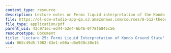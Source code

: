 ```yaml
---
content_type: resource
description: Lecture notes on Fermi liquid interpretation of the Kondo ground state.
file: https://ol-ocw-studio-app-qa.s3.amazonaws.com/courses/8-512-theory-of-solids-ii-spring-2009/065c49d5708283e1e00ad6e930c30e16_MIT8_512s09_lec25.pdf
file_type: application/pdf
parent_uid: 43c971ec-ed44-52e4-6b46-0f78fb845c56
resourcetype: Document
title: 'Lecture 25: Fermi Liquid Interpretation of Kondo Ground State'
uid: 065c49d5-7082-83e1-e00a-d6e930c30e16
---
```

